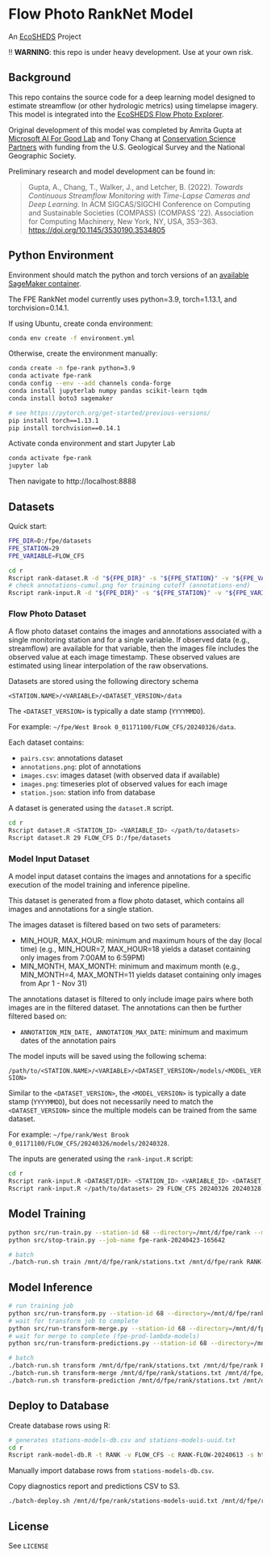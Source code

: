 # Flow Photo RankNet Model

An [EcoSHEDS](https://www.usgs.gov/apps/ecosheds/) Project

:bangbang: **WARNING**: this repo is under heavy development. Use at your own risk.

## Background

This repo contains the source code for a deep learning model designed to estimate streamflow (or other hydrologic metrics) using timelapse imagery. This model is integrated into the [EcoSHEDS Flow Photo Explorer](https://www.usgs.gov/apps/ecosheds/fpe/).

Original development of this model was completed by Amrita Gupta at [Microsoft AI For Good Lab](https://www.microsoft.com/en-us/research/group/ai-for-good-research-lab/) and Tony Chang at [Conservation Science Partners](https://www.csp-inc.org/) with funding from the U.S. Geological Survey and the National Geographic Society.

Preliminary research and model development can be found in:

> Gupta, A., Chang, T., Walker, J., and Letcher, B. (2022). *Towards Continuous Streamflow Monitoring with Time-Lapse Cameras and Deep Learning.* In ACM SIGCAS/SIGCHI Conference on Computing and Sustainable Societies (COMPASS) (COMPASS '22). Association for Computing Machinery, New York, NY, USA, 353–363. https://doi.org/10.1145/3530190.3534805

## Python Environment

Environment should match the python and torch versions of an [available SageMaker container](https://github.com/aws/deep-learning-containers/blob/master/available_images.md).

The FPE RankNet model currently uses python=3.9, torch=1.13.1, and torchvision=0.14.1.

If using Ubuntu, create conda environment:

```sh
conda env create -f environment.yml
```

Otherwise, create the environment manually:

```sh
conda create -n fpe-rank python=3.9
conda activate fpe-rank
conda config --env --add channels conda-forge
conda install jupyterlab numpy pandas scikit-learn tqdm
conda install boto3 sagemaker

# see https://pytorch.org/get-started/previous-versions/
pip install torch==1.13.1
pip install torchvision==0.14.1
```

Activate conda environment and start Jupyter Lab

```sh
conda activate fpe-rank
jupyter lab
```

Then navigate to http://localhost:8888

## Datasets

Quick start:

```sh
FPE_DIR=D:/fpe/datasets
FPE_STATION=29
FPE_VARIABLE=FLOW_CFS

cd r
Rscript rank-dataset.R -d "${FPE_DIR}" -s "${FPE_STATION}" -v "${FPE_VARIABLE}" -o
# check annotations-cumul.png for training cutoff (annotations-end)
Rscript rank-input.R -d "${FPE_DIR}" -s "${FPE_STATION}" -v "${FPE_VARIABLE}" -o
```

### Flow Photo Dataset

A flow photo dataset contains the images and annotations associated with a single monitoring station and for a single variable. If observed data (e.g., streamflow) are available for that variable, then the images file includes the observed value at each image timestamp. These observed values are estimated using linear interpolation of the raw observations.

Datasets are stored using the following directory schema

`<STATION.NAME>/<VARIABLE>/<DATASET_VERSION>/data`

The `<DATASET_VERSION>` is typically a date stamp (`YYYYMMDD`).

For example: `~/fpe/West Brook 0_01171100/FLOW_CFS/20240326/data`.

Each dataset contains:

- `pairs.csv`: annotations dataset
- `annotations.png`: plot of annotations
- `images.csv`: images dataset (with observed data if available)
- `images.png`: timeseries plot of observed values for each image
- `station.json`: station info from database

A dataset is generated using the `dataset.R` script.

```sh
cd r
Rscript dataset.R <STATION_ID> <VARIABLE_ID> </path/to/datasets>
Rscript dataset.R 29 FLOW_CFS D:/fpe/datasets
```

### Model Input Dataset

A model input dataset contains the images and annotations for a specific execution of the model training and inference pipeline.

This dataset is generated from a flow photo dataset, which contains all images and annotations for a single station.

The images dataset is filtered based on two sets of parameters:

- MIN_HOUR, MAX_HOUR: minimum and maximum hours of the day (local time) (e.g., MIN_HOUR=7, MAX_HOUR=18 yields a dataset containing only images from 7:00AM to 6:59PM)
- MIN_MONTH, MAX_MONTH: minimum and maximum month (e.g., MIN_MONTH=4, MAX_MONTH=11 yields dataset containing only images from Apr 1 - Nov 31)

The annotations dataset is filtered to only include image pairs where both images are in the filtered dataset. The annotations can then be further filtered based on:

- `ANNOTATION_MIN_DATE, ANNOTATION_MAX_DATE`: minimum and maximum dates of the annotation pairs

The model inputs will be saved using the following schema:

`/path/to/<STATION.NAME>/<VARIABLE>/<DATASET_VERSION>/models/<MODEL_VERSION>`

Similar to the `<DATASET_VERSION>`, the `<MODEL_VERSION>` is typically a date stamp (`YYYYMMDD`), but does not necessarily need to match the `<DATASET_VERSION>` since the multiple models can be trained from the same dataset.

For example: `~/fpe/rank/West Brook 0_01171100/FLOW_CFS/20240326/models/20240328`.

The inputs are generated using the `rank-input.R` script:

```sh
cd r
Rscript rank-input.R <DATASET/DIR> <STATION_ID> <VARIABLE_ID> <DATASET_VERSION> <MODEL_VERSION>
Rscript rank-input.R </path/to/datasets> 29 FLOW_CFS 20240326 20240328
```

## Model Training

```sh
python src/run-train.py --station-id 68 --directory=/mnt/d/fpe/rank --model-code RANK-FLOW-20240410
python src/stop-train.py --job-name fpe-rank-20240423-165642

# batch
./batch-run.sh train /mnt/d/fpe/rank/stations.txt /mnt/d/fpe/rank RANK-FLOW-20240613
```

## Model Inference

```sh
# run training job
python src/run-transform.py --station-id 68 --directory=/mnt/d/fpe/rank --model-code RANK-FLOW-20240410
# wait for transform job to complete
python src/run-transform-merge.py --station-id 68 --directory=/mnt/d/fpe/rank --model-code RANK-FLOW-20240410
# wait for merge to complete (fpe-prod-lambda-models)
python src/run-transform-predictions.py --station-id 68 --directory=/mnt/d/fpe/rank --model-code RANK-FLOW-20240410

# batch
./batch-run.sh transform /mnt/d/fpe/rank/stations.txt /mnt/d/fpe/rank RANK-FLOW-20240613
./batch-run.sh transform-merge /mnt/d/fpe/rank/stations.txt /mnt/d/fpe/rank RANK-FLOW-20240613
./batch-run.sh transform-prediction /mnt/d/fpe/rank/stations.txt /mnt/d/fpe/rank RANK-FLOW-20240613
```

## Deploy to Database

Create database rows using R:

```sh
# generates stations-models-db.csv and stations-models-uuid.txt
cd r
Rscript rank-model-db.R -t RANK -v FLOW_CFS -c RANK-FLOW-20240613 -s https://usgs-chs-conte-prod-fpe-storage.s3.us-west-2.amazonaws.com/models /mnt/d/fpe/rank/stations.txt
```

Manually import database rows from `stations-models-db.csv`.

Copy diagnostics report and predictions CSV to S3.

```sh
./batch-deploy.sh /mnt/d/fpe/rank/stations-models-uuid.txt /mnt/d/fpe/rank RANK-FLOW-20240613
```

## License

See `LICENSE`